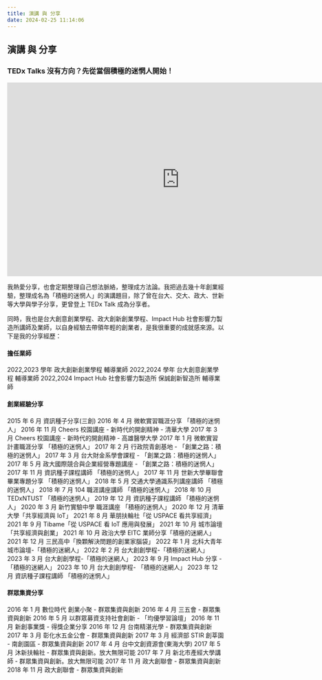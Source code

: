 ```yaml
---
title: 演講 與 分享
date: 2024-02-25 11:14:06
---
```


## 演講 與 分享

### TEDx Talks 沒有方向？先從當個積極的迷惘人開始！

<iframe width="800" height="450" src="https://www.youtube.com/embed/4FJEbzPhqq8?si=QeideJ1GCWKXxBuG&amp;start=12" title="YouTube video player" frameborder="0" allow="accelerometer; autoplay; clipboard-write; encrypted-media; gyroscope; picture-in-picture; web-share" allowfullscreen></iframe>

我熱愛分享，也會定期整理自己想法脈絡，整理成方法論。我把過去幾十年創業經驗，整理成名為「積極的迷惘人」的演講題目，除了曾在台大、交大、政大、世新等大學與學子分享，更曾登上 TEDx Talk 成為分享者。

同時，我也是台大創意創業學程、政大創新創業學程、Impact Hub 社會影響力製造所講師及業師，以自身經驗去帶領年輕的創業者，是我很重要的成就感來源。以下是我的分享經歷：

#### 擔任業師

2022,2023 學年 政大創新創業學程 輔導業師
2022,2024 學年 台大創意創業學程 輔導業師
2022,2024 Impact Hub 社會影響力製造所 保誠創新智造所 輔導業師

#### 創業經驗分享

2015 年 6 月 資訊種子分享(三創)
2016 年 4 月 微軟實習職涯分享 「積極的迷惘人」
2016 年 11 月 Cheers 校園講座 - 新時代的開創精神 - 清華大學
2017 年 3 月 Cheers 校園講座 - 新時代的開創精神 - 高雄醫學大學
2017 年 1 月 微軟實習計畫職涯分享 「積極的迷惘人」
2017 年 2 月 行政院青創基地 - 「創業之路：積極的迷惘人」
2017 年 3 月 台大財金系學會課程 - 「創業之路：積極的迷惘人」
2017 年 5 月 政大國際競合與企業經營專題講座 - 「創業之路：積極的迷惘人」
2017 年 11 月 資訊種子課程講師 「積極的迷惘人」
2017 年 11 月 世新大學畢聯會 畢業專題分享 「積極的迷惘人」
2018 年 5 月 交通大學通識系列講座講師 「積極的迷惘人」
2018 年 7 月 104 職涯講座講師 「積極的迷惘人」
2018 年 10 月 TEDxNTUST 「積極的迷惘人」
2019 年 12 月 資訊種子課程講師 「積極的迷惘人」
2020 年 3 月 新竹實驗中學 職涯講座 「積極的迷惘人」
2020 年 12 月 清華大學「共享經濟與 IoT」
2021 年 8 月 華朋扶輪社「從 USPACE 看共享經濟」
2021 年 9 月 Tibame「從 USPACE 看 IoT 應用與發展」
2021 年 10 月 城市論壇「共享經濟與創業」
2021 年 10 月 政治大學 EITC 業師分享「積極的迷網人」
2021 年 12 月 三民高中「換顆解決問題的創業家腦袋」
2022 年 1 月 北科大青年城市論壇-「積極的迷網人」
2022 年 2 月 台大創創學程-「積極的迷網人」
2023 年 3 月 台大創創學程-「積極的迷網人」
2023 年 9 月 Impact Hub 分享 - 「積極的迷網人」
2023 年 10 月 台大創創學程- 「積極的迷網人」
2023 年 12 月 資訊種子課程講師 「積極的迷惘人」

#### 群眾集資分享

2016 年 1 月 數位時代 創業小聚 - 群眾集資與創新
2016 年 4 月 三五會 - 群眾集資與創新
2016 年 5 月 以群眾募資支持社會創新 - 「均優學習論壇」
2016 年 11 月 新創事業獎 - 得獎企業分享
2016 年 12 月 台南精湛光學 - 群眾集資與創新
2017 年 3 月 彰化水五金公會 - 群眾集資與創新
2017 年 3 月 經濟部 STIR 創莘園 - 南創園區 - 群眾集資與創新
2017 年 4 月 台中文創資源會(東海大學)
2017 年 5 月 沐新扶輪社 - 群眾集資與創新。放大無限可能
2017 年 7 月 新北市產經大學講師 - 群眾集資與創新。放大無限可能
2017 年 11 月 政大創聯會 - 群眾集資與創新
2018 年 11 月 政大創聯會 - 群眾集資與創新
